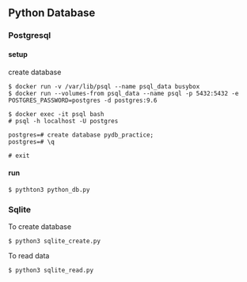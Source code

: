 ## Python Database

### Postgresql

#### setup
create database

```
$ docker run -v /var/lib/psql --name psql_data busybox
$ docker run --volumes-from psql_data --name psql -p 5432:5432 -e POSTGRES_PASSWORD=postgres -d postgres:9.6
```

```
$ docker exec -it psql bash
# psql -h localhost -U postgres

postgres=# create database pydb_practice;
postgres=# \q

# exit
```

#### run

```
$ pythton3 python_db.py
```


### Sqlite

To create database
```
$ python3 sqlite_create.py
```

To read data
```
$ python3 sqlite_read.py
```